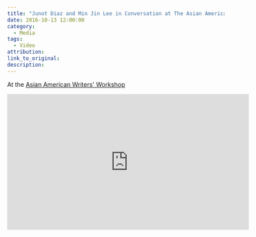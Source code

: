 ```yaml
---
title: "Junot Diaz and Min Jin Lee in Conversation at The Asian American Writers' Workshop"
date: 2016-10-13 12:00:00
category:
  - Media
tags:
  - Video
attribution:
link_to_original:
description:
---
```

At the [Asian American Writers' Workshop](http://aaww.org/)

<iframe width="560" height="315" src="https://www.youtube.com/embed/DuXGDE6tolY" frameborder="0" allowfullscreen></iframe>
